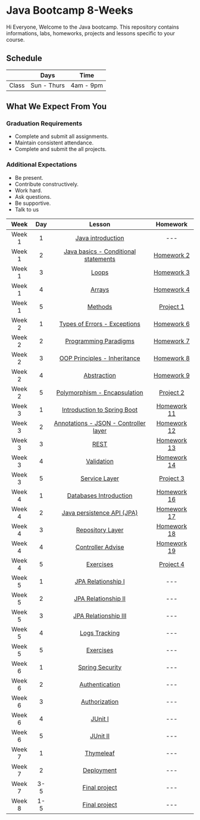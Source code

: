 
# Java Bootcamp 8-Weeks 
Hi Everyone, Welcome to the Java bootcamp. This repository contains informations, labs, homeworks, projects and lessons specific to your course.

## Schedule
|  | Days | Time |
| --- | ------------- | ------------- |
| Class | Sun - Thurs  | 4am - 9pm  |


## What We Expect From You
### Graduation Requirements
* Complete and submit all assignments.
* Maintain consistent attendance.
* Complete and submit the all projects.
### Additional Expectations
* Be present.
* Contribute constructively.
* Work hard.
* Ask questions.
* Be supportive.
* Talk to us


| Week   | Day | Lesson | Homework |
|:-----:|:---:|:------:|:------:|
| Week 1| 1   |[Java introduction](https://github.com/Tuwaiq-Academy-Training/JavaBootcamp-JavaIntroduction)|--- |
| Week 1| 2   |[Java basics - Conditional statements](https://github.com/Tuwaiq-Academy-Training/JavaBootcamp-JavaBasics)|[Homework 2](https://github.com/Tuwaiq-Academy-Training/JavaBootcamp-HW2)|
| Week 1| 3   |[Loops](https://github.com/Tuwaiq-Academy-Training/JavaBootcamp-Loops)|[Homework 3](https://github.com/Tuwaiq-Academy-Training/JavaBootcamp-HW3)|
| Week 1| 4   |[Arrays](https://github.com/Tuwaiq-Academy-Training/JavaBootcamp-Arrays)|[Homework 4](https://github.com/Tuwaiq-Academy-Training/JavaBootcamp-HW4)|
| Week 1| 5   |[Methods](https://github.com/Tuwaiq-Academy-Training/JavaBootcamp-Methods) | [Project 1](https://github.com/Tuwaiq-Academy-Training/JavaBootcamp-Project1)|
| Week 2| 1   |[Types of Errors - Exceptions](https://github.com/Tuwaiq-Academy-Training/JavaBootcamp-ErrorsAndExceptions)| [Homework 6](https://github.com/Tuwaiq-Academy-Training/JavaBootcamp-HW6)|
| Week 2| 2   |[Programming Paradigms](https://github.com/Tuwaiq-Academy-Training/JavaBootcamp-ProgramingParadigms)| [Homework 7](https://github.com/Tuwaiq-Academy-Training/JavaBootcamp-HW7)|
| Week 2| 3   |[OOP Principles - Inheritance](https://github.com/Tuwaiq-Academy-Training/JavaBootcamp-OOP-Inheritance)| [Homework 8](https://github.com/Tuwaiq-Academy-Training/JavaBootcamp-HW8)|
| Week 2| 4   |[Abstraction](https://github.com/Tuwaiq-Academy-Training/JavaBootcamp-Abstraction)| [Homework 9](https://github.com/Tuwaiq-Academy-Training/JavaBootcamp-HW9)|
| Week 2| 5   |[Polymorphism - Encapsulation](https://github.com/Tuwaiq-Academy-Training/JavaBootcamp-Polymorphism-Encapsulation)| [Project 2](https://github.com/Tuwaiq-Academy-Training/JavaBootcamp-Project2)|
| Week 3| 1   |[Introduction to Spring Boot](https://github.com/Tuwaiq-Academy-Training/Java-SQL-Repository-JPA)| [Homework 11](https://github.com/Tuwaiq-Academy-Training/JavaBootcamp-HW11)|
| Week 3| 2   |[Annotations - JSON - Controller layer](https://github.com/Tuwaiq-Academy-Training/Java-JPQL)| [Homework 12](https://github.com/Tuwaiq-Academy-Training/JavaBootcamp-HW12)|
| Week 3| 3   |[REST](https://github.com/Tuwaiq-Academy-Training/Java-Relationship)| [Homework 13](https://github.com/Tuwaiq-Academy-Training/JavaBootcamp-HW13)|
| Week 3| 4   |[Validation](https://github.com/Tuwaiq-Academy-Training/Java-Exceptions-handling-logs-tracking)| [Homework 14](https://github.com/Tuwaiq-Academy-Training/JavaBootcamp-HW14)|
| Week 3| 5   |[Service Layer](https://github.com/Tuwaiq-Academy-Training/Java-Exercises-2)| [Project 3](https://github.com/Tuwaiq-Academy-Training/JavaBootcamp-Project3)|
| Week 4| 1   |[Databases Introduction](https://github.com/Tuwaiq-Academy-Training/Java-Spring-security-authentication-and-authorization)| [Homework 16](https://github.com/Tuwaiq-Academy-Training/JavaBootcamp-HW16)|
| Week 4| 2   |[Java persistence API (JPA)](https://github.com/Tuwaiq-Java/Capstone-project)| [Homework 17](https://github.com/Tuwaiq-Academy-Training/JavaBootcamp-HW17)|
| Week 4| 3   |[Repository Layer](https://github.com/Tuwaiq-Java/Capstone-project)| [Homework 18](https://github.com/Tuwaiq-Academy-Training/JavaBootcamp-HW18)|
| Week 4| 4   |[Controller Advise](https://github.com/Tuwaiq-Java/Capstone-project)| [Homework 19](https://github.com/Tuwaiq-Academy-Training/JavaBootcamp-HW19)|
| Week 4| 5   |[Exercises](https://github.com/Tuwaiq-Java/Capstone-project)| [Project 4](https://github.com/Tuwaiq-Academy-Training/JavaBootcamp-Project4)|
| Week 5| 1   |[JPA Relationship I](https://github.com/Tuwaiq-Java/Capstone-project)|---|
| Week 5| 2   |[JPA Relationship II](https://github.com/Tuwaiq-Java/Capstone-project)|---|
| Week 5| 3   |[JPA Relationship III](https://github.com/Tuwaiq-Academy-Training/Java-Spring-security-authentication-and-authorization)|---|
| Week 5| 4   |[Logs Tracking](https://github.com/Tuwaiq-Java/Capstone-project)|---|
| Week 5| 5   |[Exercises](https://github.com/Tuwaiq-Java/Capstone-project)|---|
| Week 6| 1   |[Spring Security](https://github.com/Tuwaiq-Academy-Training/Java-Spring-security-authentication-and-authorization)|---|
| Week 6| 2   |[Authentication](https://github.com/Tuwaiq-Java/Capstone-project)|---|
| Week 6| 3   |[Authorization](https://github.com/Tuwaiq-Java/Capstone-project)|---|
| Week 6| 4   |[JUnit I](https://github.com/Tuwaiq-Java/Capstone-project)|---|
| Week 6| 5   |[JUnit II](https://github.com/Tuwaiq-Java/Capstone-project)|---|
| Week 7| 1   |[Thymeleaf](https://github.com/Tuwaiq-Academy-Training/Java-Spring-security-authentication-and-authorization)|---|
| Week 7| 2   |[Deployment](https://github.com/Tuwaiq-Java/Capstone-project)|---|
| Week 7| 3-5   |[Final project](https://github.com/Tuwaiq-Java/Capstone-project)|---|
| Week 8| 1-5   |[Final project](https://github.com/Tuwaiq-Academy-Training/Java-Spring-security-authentication-and-authorization)|---|



